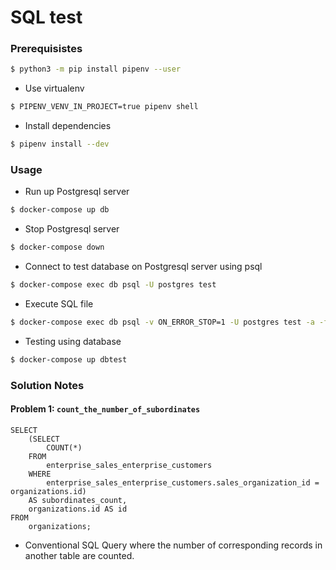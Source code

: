 SQL test
===

### Prerequisistes

```bash
$ python3 -m pip install pipenv --user
```

- Use virtualenv

```bash
$ PIPENV_VENV_IN_PROJECT=true pipenv shell
```

- Install dependencies

```bash
$ pipenv install --dev
```

### Usage

- Run up Postgresql server

```bash
$ docker-compose up db
```

- Stop Postgresql server

```bash
$ docker-compose down
```

- Connect to test database on Postgresql server using psql

```bash
$ docker-compose exec db psql -U postgres test
```

- Execute SQL file

```bash
$ docker-compose exec db psql -v ON_ERROR_STOP=1 -U postgres test -a -f "sql/schema.sql"
```

- Testing using database

```bash
$ docker-compose up dbtest
```

### Solution Notes
#### Problem 1: `count_the_number_of_subordinates`

```
SELECT 
    (SELECT 
        COUNT(*)
    FROM 
        enterprise_sales_enterprise_customers
    WHERE
        enterprise_sales_enterprise_customers.sales_organization_id = organizations.id)
    AS subordinates_count,
    organizations.id AS id
FROM 
    organizations;
```

- Conventional SQL Query where the number of corresponding records in another table are counted.